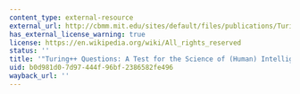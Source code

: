 ```yaml
---
content_type: external-resource
external_url: http://cbmm.mit.edu/sites/default/files/publications/Turing_Plus_Questions.pdf
has_external_license_warning: true
license: https://en.wikipedia.org/wiki/All_rights_reserved
status: ''
title: '"Turing++ Questions: A Test for the Science of (Human) Intelligence." (PDF)'
uid: b0d981d0-7d97-444f-96bf-2386582fe496
wayback_url: ''
---
```

